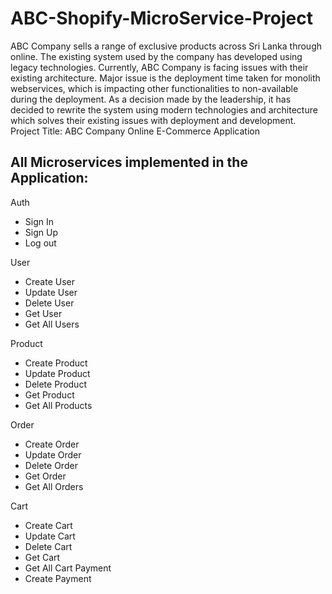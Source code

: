 # ABC-Shopify-MicroService-Project
ABC Company sells a range of exclusive products across Sri Lanka through online. The existing system used 
by the company has developed using legacy technologies. Currently, ABC Company is facing issues with 
their existing architecture. Major issue is the deployment time taken for monolith webservices, which is 
impacting other functionalities to non-available during the deployment. As a decision made by the 
leadership, it has decided to rewrite the system using modern technologies and architecture which solves 
their existing issues with deployment and development.
Project Title: ABC Company Online E-Commerce Application

## All Microservices implemented in the Application: 


Auth 
- Sign In
- Sign Up 
- Log out 


User
- Create User
- Update User
- Delete User
- Get User
- Get All Users


Product 
- Create Product
- Update Product 
- Delete Product 
- Get Product 
- Get All Products


Order 
- Create Order
- Update Order 
- Delete Order 
- Get Order 
- Get All Orders 


Cart
- Create Cart
- Update Cart 
- Delete Cart 
- Get Cart 
- Get All Cart Payment 
- Create Payment
